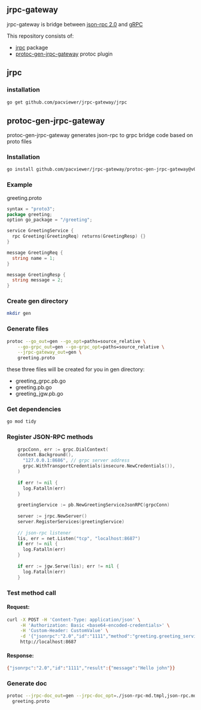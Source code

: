 ## jrpc-gateway
jrpc-gateway is bridge between [json-rpc 2.0](https://www.jsonrpc.org/specification) and [gRPC](https://grpc.io/)

This repository consists of:
- [jrpc](#jrpc) package 
- [protoc-gen-jrpc-gateway](#protoc-gen-jrpc-gateway) protoc plugin

<a id="jrpc"></a>
## jrpc
### installation
```bash
go get github.com/pacviewer/jrpc-gateway/jrpc
```

<a id="protoc-gen-jrpc-gateway"></a>
## protoc-gen-jrpc-gateway
protoc-gen-jrpc-gateway generates json-rpc to grpc bridge code based on proto files

### Installation
```bash
go install github.com/pacviewer/jrpc-gateway/protoc-gen-jrpc-gateway@v0.5.0
```
### Example
greeting.proto
```go
syntax = "proto3";
package greeting;
option go_package = "/greeting";

service GreetingService {
  rpc Greeting(GreetingReq) returns(GreetingResp) {}
}

message GreetingReq {
  string name = 1;
}

message GreetingResp {
  string message = 2;
}
```
### Create gen directory
```bash
mkdir gen
```
### Generate files
```bash
protoc --go_out=gen --go_opt=paths=source_relative \
    --go-grpc_out=gen --go-grpc_opt=paths=source_relative \
    --jrpc-gateway_out=gen \
    greeting.proto
```
these three files will be created for you in gen directory:
- greeting_grpc.pb.go
- greeting.pb.go
- greeting_jgw.pb.go

### Get dependencies
```bash
go mod tidy
```
### Register JSON-RPC methods
```go
    grpcConn, err := grpc.DialContext(
    context.Background(),
      "127.0.0.1:8686", // grpc server address
      grpc.WithTransportCredentials(insecure.NewCredentials()),
    )
    
    if err != nil {
      log.Fatalln(err)  
    }
    
    greetingService := pb.NewGreetingServiceJsonRPC(grpcConn)
    
    server := jrpc.NewServer()
    server.RegisterServices(greetingService)
    
    // json-rpc listener
    lis, err = net.Listen("tcp", "localhost:8687")
    if err != nil {
      log.Fatalln(err)
    }
    
    if err := jgw.Serve(lis); err != nil {
      log.Fatalln(err)
    }
```
### Test method call
#### Request:
```bash
curl -X POST -H 'Content-Type: application/json' \
     -H 'Authorization: Basic <base64-encoded-credentials>' \
     -H 'Custom-Header: CustomValue' \
     -d '{"jsonrpc":"2.0","id":"1111","method":"greeting.greeting_service.greeting", "params":{"name":"john"}}' \
     http://localhost:8687
```
#### Response:
```bash
{"jsonrpc":"2.0","id":"1111","result":{"message":"Hello john"}}
```

<a id="protoc-gen-jrpc-doc"></a>

### Generate doc

```bash
protoc --jrpc-doc_out=gen --jrpc-doc_opt=./json-rpc-md.tmpl,json-rpc.md \
  greeting.proto
```
